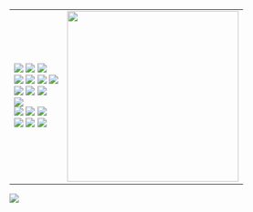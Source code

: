
<!--
<a href="https://github.com/bert13069598"><img src="https://capsule-render.vercel.app/api?type=waving&color=1F305F&height=150&section=header&text=BERT's%20Github%20Profile&fontColor=00599C&fontSize=30&animation=fadeIn&fontAlign=50&fontAlignY=33"/></a>


**bert13069598/bert13069598** is a ✨ _special_ ✨ repository because its `README.md` (this file) appears on your GitHub profile.
Here are some ideas to get you started:

- 🔭 I’m currently working on ...
- 🌱 I’m currently learning ...
- 👯 I’m looking to collaborate on ...
- 🤔 I’m looking for help with ...
- 💬 Ask me about ...
- 📫 How to reach me: ...
- 😄 Pronouns: ...
- ⚡ Fun fact: ...
- <a href="링크"><img src="https://img.shields.io/badge/이름-색상코드?style=flat-square&logo=로고명&logoColor=로고색"/></a>
-->

<table>
  <tr>
    <td>
<!-- <p>Language</p> -->
<div>
  <a href="https://github.com/bert13069598?tab=repositories&q=&type=&language=c&sort=">
    <img src="https://img.shields.io/badge/C-A8B9CC?style=flat-square&logo=C&logoColor=white"/></a>
  <a href="https://github.com/bert13069598?tab=repositories&q=&type=&language=c%2B%2B&sort=">
    <img src="https://img.shields.io/badge/C++-00599C?style=flat-square&logo=C%2B%2B&logoColor=white"/></a>
  <a href="https://github.com/bert13069598?tab=repositories&q=&type=&language=python&sort=">
    <img src="https://img.shields.io/badge/Python-3776AB?style=flat-square&logo=Python&logoColor=white"/></a>
</div>

<!-- <p>Tool</p> -->
<div>
  <a href="https://visualstudio.microsoft.com/ko/vs/">
    <img src="https://img.shields.io/badge/Visual Studio-5C2D91?style=flat-square&logo=Visual Studio&logoColor=white"/></a>
  <a href="https://code.visualstudio.com/">
    <img src="https://img.shields.io/badge/Visual Studio Code-007ACC?style=flat-square&logo=Visual Studio Code&logoColor=white"/></a>
  <a href="https://www.jetbrains.com/ko-kr/pycharm/">
    <img src="https://img.shields.io/badge/PyCharm-000000?style=flat-square&logo=PyCharm&logoColor=white"/></a>
  <a href="https://www.jetbrains.com/ko-kr/clion/">
    <img src="https://img.shields.io/badge/CLion-000000?style=flat-square&logo=clion&logoColor=white"/></a>
  
</div>

<!-- <p>Framework</p> -->
<div>
  <a href="https://pytorch.org/get-started/locally/">
    <img src="https://img.shields.io/badge/PyTorch-EE4C2C?style=flat-square&logo=PyTorch&logoColor=white"/></a>
  <a href="http://wiki.ros.org/Documentation/">
    <img src="https://img.shields.io/badge/ROS-22314E?style=flat-square&logo=ROS&logoColor=white"/></a>
  <a href="https://onnx.ai/">
    <img src="https://img.shields.io/badge/ONNX-005CED?style=flat-square&logo=onnx&logoColor=white"/></a>
</div>

<!-- <p>Library</p> -->
<div>
  <a href="https://opencv.org/">
    <img src="https://img.shields.io/badge/OpenCV-5C3EE8?style=flat-square&logo=OpenCV&logoColor=white"/></a>
</div>

<!-- <p>Environment</p> -->
<div>
  <a href="https://www.microsoft.com/ko-kr/software-download/windows10ISO">
    <img src="https://img.shields.io/badge/Windows 10-0078D6?style=flat-square&logo=Windows&logoColor=white"/></a>
  <a href="https://releases.ubuntu.com/?_ga=2.104906251.921670702.1610175351-5946633.1609902545">
    <img src="https://img.shields.io/badge/Ubuntu-E95420?style=flat-square&logo=Ubuntu&logoColor=white"/></a>
  <a href="https://www.docker.com/">
    <img src="https://img.shields.io/badge/Docker-2496ED?style=flat-square&logo=docker&logoColor=white"/></a>
</div>

<!-- <p>Embedded</p> -->
<div>
  <a href="https://www.arduino.cc/">
    <img src="https://img.shields.io/badge/Arduino-00979D?style=flat-square&logo=Arduino&logoColor=white"/></a>
  <a href="https://www.raspberrypi.com/">
    <img src="https://img.shields.io/badge/Raspberry Pi-A22846?style=flat-square&logo=Raspberry%20Pi&logoColor=white"/></a>
  <a href="https://github.com/bert13069598?tab=repositories&q=Jetson&type=&language=&sort=name">
    <img src="https://img.shields.io/badge/Jetson-76B900?style=flat-square&logo=NVIDIA&logoColor=white"/></a>
</div>
    </td>
    <td>
        <a href="https://bert13069598.github.io">
        <img src="https://github.com/bert13069598/bert13069598/assets/89738612/ebf2a0a2-cfda-4aac-9283-feda6d0d028d" width="300" height="300"/></a>
    </td>
  </tr>
</table>
<a href="https://simpleicons.org/">
  <img src="https://img.shields.io/badge/Simple Icons-111111?style=flat-square&logo=Simple Icons&logoColor=white"/>
